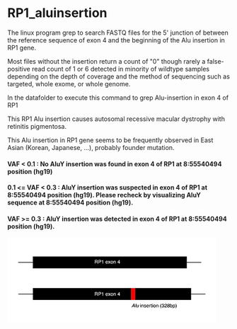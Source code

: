 # RP1_aluinsertion

The linux program grep to search FASTQ files for the 5' junction of between the reference sequence of exon 4 and the beginning of the Alu insertion in RP1 gene.

Most files without the insertion return a count of "0" though rarely a false-positive read count of 1 or 6 detected in minority of wildtype samples depending on the depth of coverage and the method of sequencing such as targeted, whole exome, or whole genome.

In the datafolder to execute this command to grep Alu-insertion in exon 4 of RP1

This RP1 Alu insertion causes autosomal recessive macular dystrophy with retinitis pigmentosa.

This Alu insertion in RP1 gene seems to be frequently observed in East Asian (Korean, Japanese, ...), probably founder mutation.

#### VAF < 0.1 : No AluY insertion was found in exon 4 of RP1 at 8:55540494 position (hg19)

#### 0.1 <= VAF < 0.3 : AluY insertion was suspected in exon 4 of RP1 at 8:55540494 position (hg19). Please recheck by visualizing AluY sequence at 8:55540494 position (hg19).

#### VAF >= 0.3 : AluY insertion was detected in exon 4 of RP1 at 8:55540494 position (hg19).

![alt text](https://github.com/jin0008/RP1_aluinsertion/blob/master/RP1.jpg?raw=true) 
